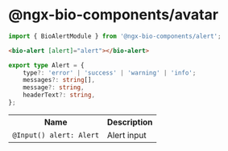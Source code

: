 # @ngx-bio-components/avatar

```typescript
import { BioAlertModule } from '@ngx-bio-components/alert';
```

```html
<bio-alert [alert]="alert"></bio-alert>
```

```typescript
export type Alert = {
    type?: 'error' | 'success' | 'warning' | 'info';
    messages?: string[],
    message?: string,
    headerText?: string,
};
```

<table>
    <tbody>
<tr>
      <th>Name</th>
      <th>Description</th>
    </th>
<tr>
  <td>
<code>@Input() alert: Alert</code>
  </td>
  <td>Alert input
</td>
</tr>
</tbody></table>
